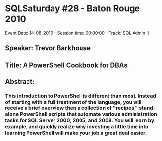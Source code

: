 # SQLSaturday #28 - Baton Rouge 2010
Event Date: 14-08-2010 - Session time: 00:00:00 - Track: SQL Admin II
## Speaker: Trevor Barkhouse
## Title: A PowerShell Cookbook for DBAs
## Abstract:
### This introduction to PowerShell is different than most.  Instead of starting with a full treatment of the language, you will receive a brief overview then a collection of "recipes," stand-alone PowerShell scripts that automate various administration tasks for SQL Server 2000, 2005, and 2008.  You will learn by example, and quickly realize why investing a little time into learning PowerShell will make your job a great deal easier.

